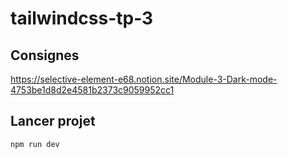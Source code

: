 # tailwindcss-tp-3

## Consignes
https://selective-element-e68.notion.site/Module-3-Dark-mode-4753be1d8d2e4581b2373c9059952cc1

## Lancer projet
```bash
npm run dev
```